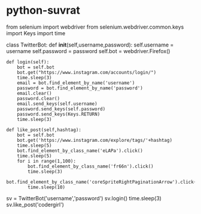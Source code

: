 # python-suvrat
from selenium import webdriver
from selenium.webdriver.common.keys import Keys
import time

class TwitterBot:
    def __init__(self,username,password):
        self.username = username
        self.password = password
        self.bot = webdriver.Firefox()
         
    def login(self):
        bot = self.bot
        bot.get("https://www.instagram.com/accounts/login/")
        time.sleep(3)
        email = bot.find_element_by_name('username')
        password = bot.find_element_by_name('password')
        email.clear()
        password.clear()
        email.send_keys(self.username)
        password.send_keys(self.password)
        password.send_keys(Keys.RETURN)
        time.sleep(3)
  
    def like_post(self,hashtag):
        bot = self.bot
        bot.get('https://www.instagram.com/explore/tags/'+hashtag)
        time.sleep(5)
        bot.find_element_by_class_name('eLAPa').click()
        time.sleep(5)                                  
        for i in range(1,100):
            bot.find_element_by_class_name('fr66n').click()
            time.sleep(3)
            bot.find_element_by_class_name('coreSpriteRightPaginationArrow').click()
            time.sleep(10)
            
sv = TwitterBot('username','password')
sv.login()
time.sleep(3)
sv.like_post('codergirl')
